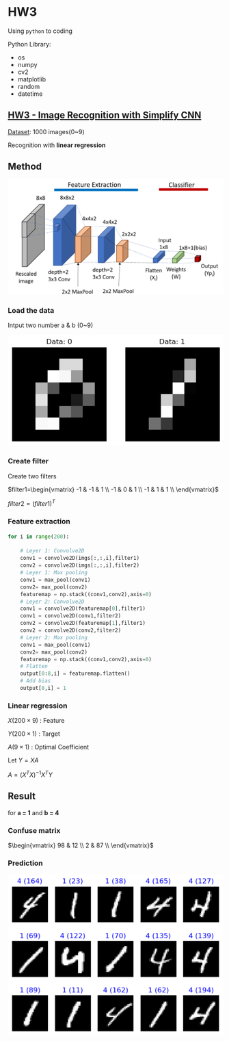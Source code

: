 # HW3

Using ``python`` to coding

Python Library:

* os
* numpy
* cv2
* matplotlib
* random
* datetime

## [HW3 - Image Recognition with Simplify CNN](HW3.ipynb)

[Dataset](https://mailntustedutw-my.sharepoint.com/:u:/g/personal/m11107309_ms_ntust_edu_tw/EfS2C1MOel5LpJ5J_ZUmngIBVGiOgaJuz0m4zxXDFwkSGw?e=IC6BPw): 1000 images(0~9)

Recognition with **linear regression**

## Method

![image](images/method.png)

### Load the data

Intput two number a & b (0~9)

![image](images/data.png)

### Create filter

Create two filters

$filter1=\begin{vmatrix}
-1  & -1 & 1   \\
-1  & 0  & 1   \\
-1  & 1  & 1   \\
\end{vmatrix}$

$filter2 = (filter1)^T$

### Feature extraction

```python
for i in range(200):

    # Leyer 1: Convolve2D
    conv1 = convolve2D(imgs[:,:,i],filter1)
    conv2 = convolve2D(imgs[:,:,i],filter2)
    # Leyer 1: Max pooling
    conv1 = max_pool(conv1)
    conv2= max_pool(conv2)
    featuremap = np.stack((conv1,conv2),axis=0)
    # Leyer 2: Convolve2D
    conv1 = convolve2D(featuremap[0],filter1)
    conv1 = convolve2D(conv1,filter2)
    conv2 = convolve2D(featuremap[1],filter1)
    conv2 = convolve2D(conv2,filter2)
    # Leyer 2: Max pooling
    conv1 = max_pool(conv1)
    conv2= max_pool(conv2)
    featuremap = np.stack((conv1,conv2),axis=0)
    # Flatten
    output[0:8,i] = featuremap.flatten()
    # Add bias
    output[8,i] = 1
```

### Linear regression

$X(200\times9)$ : Feature

$Y(200\times1)$ : Target

$A(9\times1)$ : Optimal Coefficient

Let $Y=XA$

$A=(X^TX)^{-1}X^TY$

## Result

for **a = 1** and **b = 4**

### Confuse matrix

$\begin{vmatrix}
98  & 12  \\
 2  & 87  \\
\end{vmatrix}$

### Prediction

![image](images/result_1_4.png)

